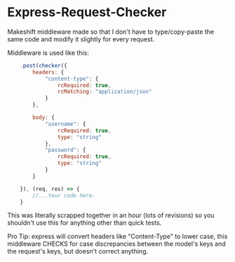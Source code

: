 # Express-Request-Checker
Makeshift middleware made so that I don't have to type/copy-paste the same code and modify it slightly for every request. 

Middleware is used like this:
```js
	.post(checker({
		headers: {
			"content-type": {
				rcRequired: true,
				rcMatching: "application/json"
			}
		},

		body: {
			"username": {
				rcRequired: true,
				type: "string"
			},
			"password": {
				rcRequired: true,
				type: "string"
			}
		}

	}), (req, res) => {
   		//...Your code here.
  	}
```
This was literally scrapped together in an hour (lots of revisions) so you shouldn't use this for anything other than quick tests.

Pro Tip: express will convert headers like "Content-Type" to lower case, this middleware CHECKS for case discrepancies between the model's keys and the request's keys, but doesn't correct anything.

